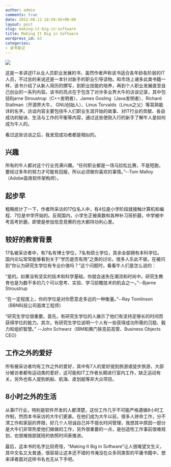```yaml
---
author: admin
comments: true
date: 2012-08-12 18:59:45+00:00
layout: post
slug: making-it-big-in-software
title: Making It Big in Software
wordpress_id: 63
categories:
- 读书笔记
---
```


[![](http://liu-nan.com/wp-content/uploads/2012/08/making_it_big-300x300.jpg)](http://liu-nan.com/wp-content/uploads/2012/08/making_it_big.jpeg)

这是一本讲述IT从业人员职业发展的书，虽然作者声称该书适合各年龄各阶层的IT人员，不过总的来说还是一本针对新手的职业引导读物。和市场上诸多此类书籍一样，该书介绍了从新人简历的撰写，到职业技能的培养，再到个人职业发展直至自己创业的一系列内容。该书的亮点在于包含了对许多业界大牛的访谈记录，其中包括Bjarne Stroustrup（C++发明者）、James Gosling（Java发明者）、Richard Stallman（开源界大牛， GNU创始人）、Linus Torvalds（Linux之父）等耳熟能详的名字。访谈内容主要包括牛人们职业生涯开始的故事、对IT行业的贡献、各自成功的秘诀、生活与工作的平衡等内容，通过这些使刚入行的新手了解牛人是如何成为牛人的。

看过这些访谈之后，我发现成功者都是相似的。




## **兴趣**


所有的牛人都对这个行业充满兴趣。“任何职业都是一场马拉松比赛，不是短跑，要经过多年的努力才可能有回报，所以必须做你喜欢的事情。”--Tom Malloy（Adobe首席软件架构师）。




## **起步早**


粗略统计了一下，作者所采访的17位名人中，有4位是小学阶段就接触计算机和编程、7位是中学开始的。反观国内，小学生正被奥数和各种补习班折磨，中学被中考高考折磨，即使是参加信息竞赛的也大都持功利心里。




## **较好的教育背景**


17名被采访者中，有7名有博士学位，7名有硕士学位，其余全部拥有本科学位。国内论坛常常能够看到关于“学历是否有用”之类的讨论，很多人乐此不彼。在被问到“你认为研究生学位有专业价值吗？”这个问题时，看看牛人们是怎么说的：

“是的。如果没有坚实的技术和科学基础，你就会迷失在潮流和时尚中。研究生教育也是为数不多的几个可以思考、实验、学习前瞻技术的机会之一。”--Bjarne Stroustrup

“在一定程度上，你的学位是对你愿意走多远的一种衡量。”--Ray Tomlinson（BBN科技公司首席工程师）

“研究生学位很重要。首先，有研究生学位的人展示了他们有坚持足够长的时间而获得学位的能力。其次，有研究生学位说明一个人有一些获得成功所需的沉稳、毅力和组织智慧。” --John Schwarz（IBM和赛门铁克前高管、Business Objects CEO）




## **工作之外的爱好**


所有被采访者均有工作之外的爱好，其中有7人的爱好提到旅游或徒步旅游，大部分被访者都有运动类的爱好，这可能和IT工作者长期进行室内工作，缺乏运动有关。另外也有人提到帆船、航海、皮划艇等非大众项目。




## **8小时之外的生活**


从事IT行业，特别是软件开发的人都清楚，这份工作几乎不可能严格遵循8小时工作制，然而本书采访的大牛们更甚。在他们成为大牛以前，很多人拼命工作，分不清工作和家庭的界限，好几个人坦诚自己并不擅长时间管理，我想其中原因一部分是大牛们非常热爱他们做做的工作，另外很重要的一点，是创造性工作事前很难规划，也很难按部就班的依照时间表推进。



最后，这本书的名字比较奇怪，“Making It Big in Software”让人很难望文生义，其中文名又太普通，很容易让这本还不错的书淹没在众多同类型的平庸书籍中，想来译者面对这样书名也无从下手吧。
